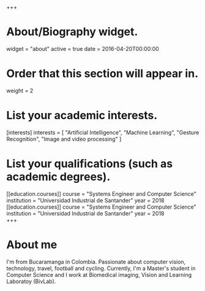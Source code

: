 +++
# About/Biography widget.
widget = "about"
active = true
date = 2016-04-20T00:00:00

# Order that this section will appear in.
weight = 2

# List your academic interests.
[interests]
  interests = [
    "Artificial Intelligence",
    "Machine Learning",
    "Gesture Recognition", 
    "Image and video processing"
]
# List your qualifications (such as academic degrees).
[[education.courses]]
  course = "Systems Engineer and Computer Science"
  institution = "Universidad Industrial de Santander"
  year = 2018  
[[education.courses]]
  course = "Systems Engineer and Computer Science"
  institution = "Universidad Industrial de Santander"
  year = 2018  
+++
# About me
I'm from Bucaramanga in Colombia. Passionate about computer vision, technology, travel, football and cycling. 
Currently, I'm a Master's student in Computer Science and I work at Biomedical imaging, Vision and Learning Laboratoy (BivLab).
